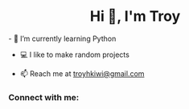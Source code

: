 <h1 align="center">Hi 👋, I'm Troy</h1>
- 🌱 I’m currently learning Python

- 💻 I like to make random projects

- 📫 Reach me at troyhkiwi@gmail.com

<h3 align="left">Connect with me:</h3>
<p align="left">
</p>
